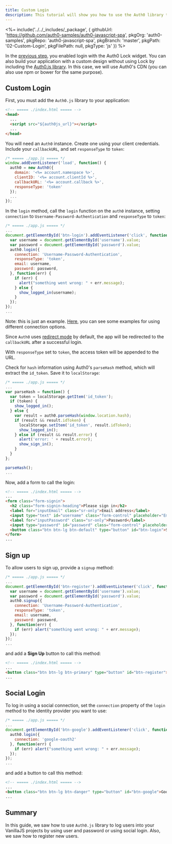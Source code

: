 ```yaml
---
title: Custom Login
description: This tutorial will show you how to use the Auth0 library to add custom authentication and authorization to your web app.
---
```


<%= include('../../_includes/_package', {
  githubUrl: 'https://github.com/auth0-samples/auth0-javascript-spa',
  pkgOrg: 'auth0-samples',
  pkgRepo: 'auth0-javascript-spa',
  pkgBranch: 'master',
  pkgPath: '02-Custom-Login',
  pkgFilePath: null,
  pkgType: 'js'
}) %>

In the [previous step](/quickstart/spa/vanillajs/01-login), you enabled login with the Auth0 Lock widget. You can also build your application with a custom design without using Lock by including the [Auth0.js library](/libraries/auth0js). In this case, we will use Auth0's CDN (you can also use npm or bower for the same purpose).

## Custom Login

First, you must add the `Auth0.js` library to your application:

```html
<!-- ===== ./index.html ===== -->
<head>
  ...
  <script src="${auth0js_url}"></script>
  ...
</head>
```

You will need an `Auth0` instance. Create one using your client credentials. Include your `callbackURL`, and set `responseType` to `token`:

```javascript
/* ===== ./app.js ===== */
window.addEventListener('load', function() {
  auth0 = new Auth0({
    domain: '<%= account.namespace %>',
    clientID: '<%= account.clientId %>',
    callbackURL: '<%= account.callback %>',
    responseType: 'token'
  });
  ...
});
```

In the `login` method, call the `login` function on the `auth0` instance, setting `connection` to `Username-Password-Authentication` and `responseType` to `token`:

```javascript
/* ===== ./app.js ===== */
...
document.getElementById('btn-login').addEventListener('click', function() {
  var username = document.getElementById('username').value;
  var password = document.getElementById('password').value;
  auth0.login({
    connection: 'Username-Password-Authentication',
    responseType: 'token',
    email: username,
    password: password,
  }, function(err) {
    if (err) {
      alert("something went wrong: " + err.message);
    } else {
      show_logged_in(username);
    }
  });
});
...
```

Note: this is just an example. [Here](https://auth0.com/docs/libraries/auth0js#login), you can see some examples for using different connection options.

Since `Auth0` uses [redirect mode](https://github.com/auth0/auth0.js#redirect-mode) by default, the app will be redirected to the `callbackURL` after a successful login.

With `responseType` set to `token`, the access token will be appended to the URL.

Check for `hash` information using Auth0's `parseHash` method, which will extract the `id_token`. Save it to `localStorage`:

```javascript
/* ===== ./app.js ===== */
...
var parseHash = function() {
  var token = localStorage.getItem('id_token');
  if (token) {
    show_logged_in();
  } else {
    var result = auth0.parseHash(window.location.hash);
    if (result && result.idToken) {
      localStorage.setItem('id_token', result.idToken);
      show_logged_in();
    } else if (result && result.error) {
      alert('error: ' + result.error);
      show_sign_in();
    }
  }
};

parseHash();
...
```

Now, add a form to call the login:

```html
<!-- ===== ./index.html ===== -->
...
<form class="form-signin">
  <h2 class="form-signin-heading">Please sign in</h2>
  <label for="inputEmail" class="sr-only">Email address</label>
  <input type="text" id="username" class="form-control" placeholder="Email address" autofocus required>
  <label for="inputPassword" class="sr-only">Password</label>
  <input type="password" id="password" class="form-control" placeholder="Password" required>
  <button class="btn btn-lg btn-default" type="button" id="btn-login">Sign In</button>
</form>
...
```

## Sign up

To allow users to sign up, provide a `signup` method:

```javascript
/* ===== ./app.js ===== */
...
document.getElementById('btn-register').addEventListener('click', function() {
  var username = document.getElementById('username').value;
  var password = document.getElementById('password').value;
  auth0.signup({
    connection: 'Username-Password-Authentication',
    responseType: 'token',
    email: username,
    password: password,
  }, function(err) {
    if (err) alert("something went wrong: " + err.message);
  });
});
...
```

and add a **Sign Up** button to call this method:

```html
<!-- ===== ./index.html ===== -->
...
<button class="btn btn-lg btn-primary" type="button" id="btn-register">Sign Up</button>
...
```

## Social Login

To log in using a social connection, set the `connection` property of the `login` method to the identity provider you want to use:

```javascript
/* ===== ./app.js ===== */
...
document.getElementById('btn-google').addEventListener('click', function() {
  auth0.login({
    connection: 'google-oauth2'
  }, function(err) {
    if (err) alert("something went wrong: " + err.message);
  });
});
...
```

and add a button to call this method:

```html
<!-- ===== ./index.html ===== -->
...
<button class="btn btn-lg btn-danger" type="button" id="btn-google">Google</button>
...
```

## Summary

In this guide, we saw how to use `Auth0.js` library to log users into your VanillaJS projects by using user and password or using social login. Also, we saw how to register new users.
